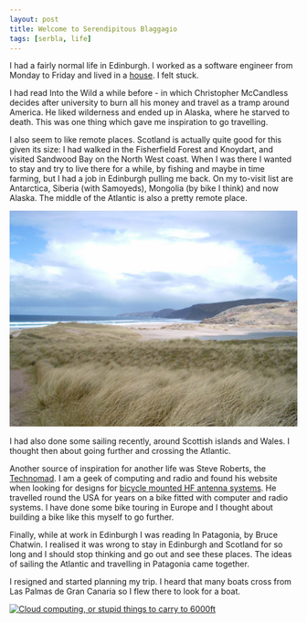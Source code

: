 ```yaml
---
layout: post
title: Welcome to Serendipitous Blaggagio
tags: [serbla, life]
---
```


I had a fairly normal life in Edinburgh. I worked as a software engineer from
Monday to Friday and lived in a <a
href="/blog/2011/07/26/Living.html">house</a>. I felt stuck.

I had read Into the Wild a while before - in which Christopher McCandless
decides after university to burn all his money and travel as a tramp around
America. He liked wilderness and ended up in Alaska, where he starved to
death. This was one thing which gave me inspiration to go travelling.

I also seem to like remote places. Scotland is actually quite good for this
given its size: I had walked in the Fisherfield Forest and Knoydart, and
visited Sandwood Bay on the North West coast. When I was there I wanted to
stay and try to live there for a while, by fishing and maybe in time farming,
but I had a job in Edinburgh pulling me back. On my to-visit list are
Antarctica, Siberia (with Samoyeds), Mongolia (by bike I think) and now
Alaska. The middle of the Atlantic is also a pretty remote place.

<img
src="/img/sandwoodbay.jpg"
width="640"
alt="Sandwood Bay" title="Sandwood Bay. Yes, Scotland." />

I had also done some sailing recently, around Scottish islands and Wales. I
thought then about going further and crossing the Atlantic.

Another source of inspiration for another life was Steve Roberts, the <a
href="http://microship.com/bike/index.html">Technomad</a>. I am a geek of
computing and radio and found his website when looking for designs for <a
href="/blog/2011/03/25/HF-Bicycle-Mobile-Experiment-Part-3.html">bicycle
mounted HF antenna systems</a>. He travelled round the USA for years on a bike
fitted with computer and radio systems. I have done some bike touring in
Europe and I thought about building a bike like this myself to go further.

Finally, while at work in Edinburgh I was reading In Patagonia, by Bruce
Chatwin. I realised it was wrong to stay in Edinburgh and Scotland for so long
and I should stop thinking and go out and see these places. The ideas of
sailing the Atlantic and travelling in Patagonia came together.

I resigned and started planning my trip. I heard that many boats cross from Las
Palmas de Gran Canaria so I flew there to look for a boat.

<a href="https://www.flickr.com/photos/58967572@N03/6431731859/" title="Cloud computing, or stupid things to carry to 6000ft by mm0hai, on Flickr"><img src="https://farm8.staticflickr.com/7023/6431731859_5862ee9677_z.jpg" width="640" height="480" alt="Cloud computing, or stupid things to carry to 6000ft"></a>